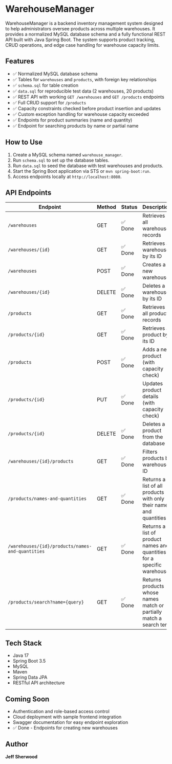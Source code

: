 # WarehouseManager

WarehouseManager is a backend inventory management system designed to help administrators oversee products across multiple warehouses. It provides a normalized MySQL database schema and a fully functional REST API built with Java Spring Boot. The system supports product tracking, CRUD operations, and edge case handling for warehouse capacity limits.

## Features

- ✅ Normalized MySQL database schema
- ✅ Tables for `warehouses` and `products`, with foreign key relationships
- ✅ `schema.sql` for table creation
- ✅ `data.sql` for reproducible test data (2 warehouses, 20 products)
- ✅ REST API with working `GET /warehouses` and `GET /products` endpoints
- ✅ Full CRUD support for `/products`
- ✅ Capacity constraints checked before product insertion and updates
- ✅ Custom exception handling for warehouse capacity exceeded
- ✅ Endpoints for product summaries (name and quantity)
- ✅ Endpoint for searching products by name or partial name

## How to Use

1. Create a MySQL schema named `warehouse_manager`.
2. Run `schema.sql` to set up the database tables.
3. Run `data.sql` to seed the database with test warehouses and products.
4. Start the Spring Boot application via STS or `mvn spring-boot:run`.
5. Access endpoints locally at `http://localhost:8080`.

## API Endpoints

| Endpoint | Method | Status | Description |
|---|---|---|---|
| `/warehouses` | GET | ✅ Done | Retrieves all warehouse records |
| `/warehouses/{id}` | GET | ✅ Done | Retrieves a warehouse by its ID |
| `/warehouses` | POST | ✅ Done | Creates a new warehouse |
| `/warehouses/{id}` | DELETE | ✅ Done | Deletes a warehouse by its ID |
| `/products` | GET | ✅ Done | Retrieves all product records |
| `/products/{id}` | GET | ✅ Done | Retrieves a product by its ID |
| `/products` | POST | ✅ Done | Adds a new product (with capacity check) |
| `/products/{id}` | PUT | ✅ Done | Updates product details (with capacity check) |
| `/products/{id}` | DELETE | ✅ Done | Deletes a product from the database |
| `/warehouses/{id}/products` | GET | ✅ Done | Filters products by warehouse ID |
| `/products/names-and-quantities` | GET | ✅ Done | Returns a list of all products with only their names and quantities |
| `/warehouses/{id}/products/names-and-quantities` | GET | ✅ Done | Returns a list of product names and quantities for a specific warehouse |
| `/products/search?name={query}` | GET | ✅ Done | Returns products whose names match or partially match a search term |

## Tech Stack

- Java 17
- Spring Boot 3.5
- MySQL
- Maven
- Spring Data JPA
- RESTful API architecture

## Coming Soon

- Authentication and role-based access control
- Cloud deployment with sample frontend integration
- Swagger documentation for easy endpoint exploration
- ✅ Done - Endpoints for creating new warehouses 

## Author

**Jeff Sherwood**
